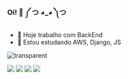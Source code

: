 ### Oi! 👋 ༼ つ ◕_◕ ༽つ

- 🔭 Hoje trabalho com BackEnd
- 🌱 Estou estudando AWS, Django, JS


[transparent]: https://github-readme-stats.vercel.app/api?username=xAzKaR&show_icons=true&hide=contribs,prs&cache_seconds=86400&theme=transparent
![transparent][transparent]
<div> 
  <a href="https://instagram.com/leogomidz" target="_blank"><img src="https://img.shields.io/badge/-Instagram-%23E4405F?style=for-the-badge&logo=instagram&logoColor=white" target="_blank"></a>
 	<a href="https://www.twitch.tv/xarzkanazk" target="_blank"><img src="https://img.shields.io/badge/Twitch-9146FF?style=for-the-badge&logo=twitch&logoColor=white" target="_blank"></a>
  <a href="#xazkar" target="_blank"><img src="https://img.shields.io/badge/Discord-7289DA?style=for-the-badge&logo=discord&logoColor=white" target="_blank"></a> 
  <a href="https://www.linkedin.com/in/leandro-carneiro-71ab18a7/" target="_blank"><img src="https://img.shields.io/badge/-LinkedIn-%230077B5?style=for-the-badge&logo=linkedin&logoColor=white" target="_blank"></a> 
</div>

